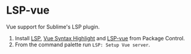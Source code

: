 # LSP-vue

Vue support for Sublime's LSP plugin.

1. Install [LSP](https://packagecontrol.io/packages/LSP), [Vue Syntax Highlight](https://packagecontrol.io/packages/Vue%20Syntax%20Highlight) and [LSP-vue]() from Package Control.
2. From the command palette run `LSP: Setup Vue server`.
